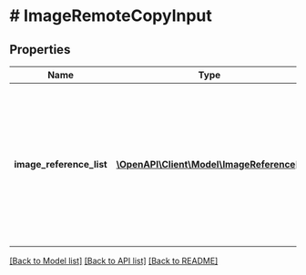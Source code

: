 # # ImageRemoteCopyInput

## Properties

Name | Type | Description | Notes
------------ | ------------- | ------------- | -------------
**image_reference_list** | [**\OpenAPI\Client\Model\ImageReference[]**](ImageReference.md) | Reference to the images from local PC to be used for remote copying. These images will be copied to the remote PC cluster | [optional]

[[Back to Model list]](../../README.md#models) [[Back to API list]](../../README.md#endpoints) [[Back to README]](../../README.md)
